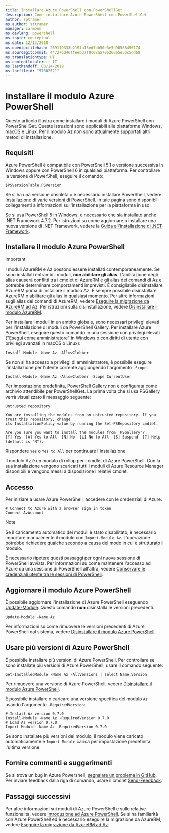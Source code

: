 ```yaml
---
title: Installare Azure PowerShell con PowerShellGet
description: Come installare Azure PowerShell con PowerShellGet
author: sptramer
ms.author: sttramer
manager: carmonm
ms.devlang: powershell
ms.topic: conceptual
ms.date: 12/13/2018
ms.openlocfilehash: 269119333b2197a15ed7bb50e3e5d90588456174
ms.sourcegitcommit: 447276d46ffeeb37f0c07a570536665e36c5ddb8
ms.translationtype: HT
ms.contentlocale: it-IT
ms.lasthandoff: 03/14/2019
ms.locfileid: "57882521"
---
```

# <a name="install-the-azure-powershell-module"></a>Installare il modulo Azure PowerShell

Questo articolo illustra come installare i moduli di Azure PowerShell con PowerShellGet. Queste istruzioni sono applicabili alle piattaforme Windows, macOS e Linux. Per il modulo Az non sono attualmente supportati altri metodi di installazione.

## <a name="requirements"></a>Requisiti

Azure PowerShell è compatibile con PowerShell 5.1 o versione successiva in Windows oppure con PowerShell 6 in qualsiasi piattaforma.
Per controllare la versione di PowerShell, eseguire il comando:

```powershell-interactive
$PSVersionTable.PSVersion
```

Se si ha una versione obsoleta o è necessario installare PowerShell, vedere [Installazione di varie versioni di PowerShell](/powershell/scripting/setup/installing-powershell). In tale pagina sono disponibili collegamenti a informazioni sull'installazione per la piattaforma in uso.

Se si usa PowerShell 5 in Windows, è necessario che sia installato anche .NET Framework 4.7.2. Per istruzioni su come aggiornare o installare una nuova versione di .NET Framework, vedere la [Guida all'installazione di .NET Framework](/dotnet/framework/install).

## <a name="install-the-azure-powershell-module"></a>Installare il modulo Azure PowerShell

> [!IMPORTANT]
>
> I moduli AzureRM e Az possono essere installati contemporaneamente. Se sono installati entrambi i moduli, __non abilitare gli alias__.
> L'abilitazione degli alias causerà conflitti tra i cmdlet di AzureRM e gli alias dei comandi di Az e potrebbe determinare comportamenti imprevisti.
> È consigliabile disinstallare AzureRM prima di installare il modulo Az. È sempre possibile disinstallare AzureRM o abilitare gli alias in qualsiasi momento. Per altre informazioni sugli alias dei comandi di AzureRM, vedere [Eseguire la migrazione da AzureRM ad Az](migrate-from-azurerm-to-az.md).
> Per istruzioni sulla disinstallazione, vedere [Disinstallare il modulo AzureRM](uninstall-az-ps.md#uninstall-the-azurerm-module). 

Per installare i moduli in un ambito globale, sono necessari privilegi elevati per l'installazione di moduli da PowerShell Gallery. Per installare Azure PowerShell, eseguire questo comando in una sessione con privilegi elevati ("Esegui come amministratore" in Windows o con diritti di utente con privilegi avanzati in macOS o Linux):

```powershell-interactive
Install-Module -Name Az -AllowClobber
```

Se non si ha accesso a privilegi di amministratore, è possibile eseguire l'installazione per l'utente corrente aggiungendo l'argomento `-Scope`.

```powershell-interactive
Install-Module -Name Az -AllowClobber -Scope CurrentUser
```

Per impostazione predefinita, PowerShell Gallery non è configurata come archivio attendibile per PowerShellGet. La prima volta che si usa PSGallery verrà visualizzato il messaggio seguente:

```output
Untrusted repository

You are installing the modules from an untrusted repository. If you trust this repository, change
its InstallationPolicy value by running the Set-PSRepository cmdlet.

Are you sure you want to install the modules from 'PSGallery'?
[Y] Yes  [A] Yes to All  [N] No  [L] No to All  [S] Suspend  [?] Help (default is "N"):
```

Rispondere `Yes` o `Yes to All` per continuare l'installazione.

Il modulo Az è un modulo di rollup per i cmdlet di Azure PowerShell. Con la sua installazione vengono scaricati tutti i moduli di Azure Resource Manager disponibili e vengono messi a disposizione i relativi cmdlet.

## <a name="sign-in"></a>Accesso

Per iniziare a usare Azure PowerShell, accedere con le credenziali di Azure.

```powershell-interactive
# Connect to Azure with a browser sign in token
Connect-AzAccount
```

> [!NOTE]
>
> Se il caricamento automatico dei moduli è stato disabilitato, è necessario importare manualmente il modulo con `Import-Module Az`. L'operazione potrebbe richiedere qualche secondo a causa del modo in cui è strutturato il modulo.

È necessario ripetere questi passaggi per ogni nuova sessione di PowerShell avviata. Per informazioni su come mantenere l'accesso ad Azure da una sessione di PowerShell all'altra, vedere [Conservare le credenziali utente tra le sessioni di PowerShell](context-persistence.md).

## <a name="update-the-azure-powershell-module"></a>Aggiornare il modulo Azure PowerShell

È possibile aggiornare l'installazione di Azure PowerShell eseguendo [Update-Module](/powershell/module/powershellget/update-module). Questo comando __non__ disinstalla le versioni precedenti.

```powershell-interactive
Update-Module -Name Az
```

Per informazioni su come rimuovere le versioni precedenti di Azure PowerShell dal sistema, vedere [Disinstallare il modulo Azure PowerShell](uninstall-az-ps.md).

## <a name="use-multiple-versions-of-azure-powershell"></a>Usare più versioni di Azure PowerShell

È possibile installare più versioni di Azure PowerShell. Per controllare se sono installate più versioni di Azure PowerShell, usare il comando seguente:

```powershell-interactive
Get-InstalledModule -Name Az -AllVersions | select Name,Version
```

Per rimuovere una versione di Azure PowerShell, vedere [Disinstallare il modulo Azure PowerShell](uninstall-az-ps.md).

È possibile installare o caricare una versione specifica del modulo `Az` usando l'argomento `-RequiredVersion`:

```powershell-interactive
# Install Az version 0.7.0
Install-Module -Name Az -RequiredVersion 0.7.0 
# Load Az version 0.7.0
Import-Module -Name Az -RequiredVersion 0.7.0
```

Se sono installate più versioni del modulo, il modulo viene caricato automaticamente e `Import-Module` carica per impostazione predefinita l'ultima versione.

## <a name="provide-feedback"></a>Fornire commenti e suggerimenti

Se si trova un bug in Azure Powershell, [segnalare un problema in GitHub](https://github.com/Azure/azure-powershell/issues).
Per inviare feedback dalla riga di comando, usare il cmdlet [Send-Feedback](/powershell/module/az.accounts/send-feedback).

## <a name="next-steps"></a>Passaggi successivi

Per altre informazioni sui moduli di Azure PowerShell e sulle relative funzionalità, vedere [Introduzione ad Azure PowerShell](get-started-azureps.md).
Se si ha familiarità con Azure PowerShell ed è necessario eseguire la migrazione da AzureRM, vedere [Eseguire la migrazione da AzureRM ad Az](migrate-from-azurerm-to-az.md).
